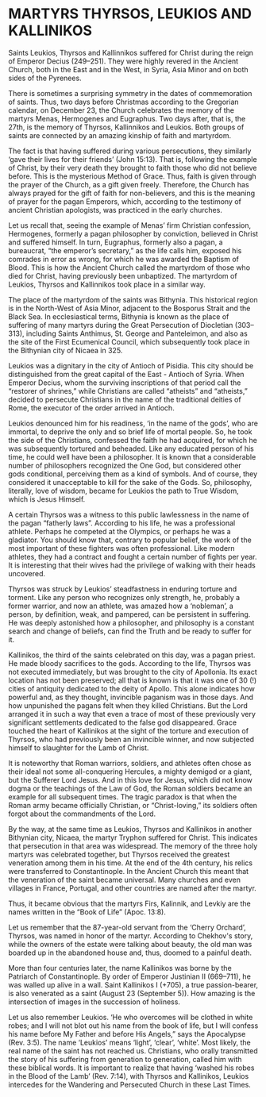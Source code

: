 # MARTYRS THYRSOS, LEUKIOS AND KALLINIKOS

Saints Leukios, Thyrsos and Kallinnikos suffered for Christ during the reign of Emperor Decius (249–251). They were highly revered in the Ancient Church, both in the East and in the West, in Syria, Asia Minor and on both sides of the Pyrenees.

There is sometimes a surprising symmetry in the dates of commemoration of saints. Thus, two days before Christmas according to the Gregorian calendar, on December 23, the Church celebrates the memory of the martyrs Menas, Hermogenes and Eugraphus. Two days after, that is, the 27th, is the memory of Thyrsos, Kallinnikos and Leukios. Both groups of saints are connected by an amazing kinship of faith and martyrdom.

The fact is that having suffered during various persecutions, they similarly ‘gave their lives for their friends’ (John 15:13). That is, following the example of Christ, by their very death they brought to faith those who did not believe before. This is the mysterious Method of Grace. Thus, faith is given through the prayer of the Church, as a gift given freely. Therefore, the Church has always prayed for the gift of faith for non-believers, and this is the meaning of prayer for the pagan Emperors, which, according to the testimony of ancient Christian apologists, was practiced in the early churches.

Let us recall that, seeing the example of Menas’ firm Christian confession, Hermogenes, formerly a pagan philosopher by conviction, believed in Christ and suffered himself. In turn, Eugraphus, formerly also a pagan, a bureaucrat, “the emperor’s secretary,” as the life calls him, exposed his comrades in error as wrong, for which he was awarded the Baptism of Blood. This is how the Ancient Church called the martyrdom of those who died for Christ, having previously been unbaptized. The martyrdom of Leukios, Thyrsos and Kallinnikos took place in a similar way.

The place of the martyrdom of the saints was Bithynia. This historical region is in the North-West of Asia Minor, adjacent to the Bosporus Strait and the Black Sea. In ecclesiastical terms, Bithynia is known as the place of suffering of many martyrs during the Great Persecution of Diocletian (303–313), including Saints Anthimus, St. George and Panteleimon, and also as the site of the First Ecumenical Council, which subsequently took place in the Bithynian city of Nicaea in 325.

Leukios was a dignitary in the city of Antioch of Pisidia. This city should be distinguished from the great capital of the East - Antioch of Syria. When Emperor Decius, whom the surviving inscriptions of that period call the “restorer of shrines,” while Christians are called “atheists” and “atheists,” decided to persecute Christians in the name of the traditional deities of Rome, the executor of the order arrived in Antioch.

Leukios denounced him for his readiness, ‘in the name of the gods’, who are immortal, to deprive the only and so brief life of mortal people. So, he took the side of the Christians, confessed the faith he had acquired, for which he was subsequently tortured and beheaded. Like any educated person of his time, he could well have been a philosopher. It is known that a considerable number of philosophers recognized the One God, but considered other gods conditional, perceiving them as a kind of symbols. And of course, they considered it unacceptable to kill for the sake of the Gods. So, philosophy, literally, love of wisdom, became for Leukios the path to True Wisdom, which is Jesus Himself.

A certain Thyrsos was a witness to this public lawlessness in the name of the pagan “fatherly laws”. According to his life, he was a professional athlete. Perhaps he competed at the Olympics, or perhaps he was a gladiator. You should know that, contrary to popular belief, the work of the most important of these fighters was often professional. Like modern athletes, they had a contract and fought a certain number of fights per year. It is interesting that their wives had the privilege of walking with their heads uncovered.

Thyrsos was struck by Leukios’ steadfastness in enduring torture and torment. Like any person who recognizes only strength, he, probably a former warrior, and now an athlete, was amazed how a ‘nobleman’, a person, by definition, weak, and pampered, can be persistent in suffering. He was deeply astonished how a philosopher, and philosophy is a constant search and change of beliefs, can find the Truth and be ready to suffer for it.

Kallinikos, the third of the saints celebrated on this day, was a pagan priest. He made bloody sacrifices to the gods. According to the life, Thyrsos was not executed immediately, but was brought to the city of Apollonia. Its exact location has not been preserved; all that is known is that it was one of 30 (!) cities of antiquity dedicated to the deity of Apollo. This alone indicates how powerful and, as they thought, invincible paganism was in those days. And how unpunished the pagans felt when they killed Christians. But the Lord arranged it in such a way that even a trace of most of these previously very significant settlements dedicated to the false god disappeared. Grace touched the heart of Kallinikos at the sight of the torture and execution of Thyrsos, who had previously been an invincible winner, and now subjected himself to slaughter for the Lamb of Christ.

It is noteworthy that Roman warriors, soldiers, and athletes often chose as their ideal not some all-conquering Hercules, a mighty demigod or a giant, but the Sufferer Lord Jesus. And in this love for Jesus, which did not know dogma or the teachings of the Law of God, the Roman soldiers became an example for all subsequent times. The tragic paradox is that when the Roman army became officially Christian, or “Christ-loving,” its soldiers often forgot about the commandments of the Lord.

By the way, at the same time as Leukios, Thyrsos and Kallinikos in another Bithynian city, Nicaea, the martyr Tryphon suffered for Christ. This indicates that persecution in that area was widespread. The memory of the three holy martyrs was celebrated together, but Thyrsos received the greatest veneration among them in his time. At the end of the 4th century, his relics were transferred to Constantinople. In the Ancient Church this meant that the veneration of the saint became universal. Many churches and even villages in France, Portugal, and other countries are named after the martyr.

Thus, it became obvious that the martyrs Firs, Kalinnik, and Levkiy are the names written in the “Book of Life” (Apoc. 13:8).

Let us remember that the 87-year-old servant from the ‘Cherry Orchard’, Thyrsos, was named in honor of the martyr. According to Chekhov's story, while the owners of the estate were talking about beauty, the old man was boarded up in the abandoned house and, thus, doomed to a painful death.

More than four centuries later, the name Kallinikos was borne by the Patriarch of Constantinople. By order of Emperor Justinian II (669–711), he was walled up alive in a wall. Saint Kallinikos I (+705), a true passion-bearer, is also venerated as a saint (August 23 (September 5)). How amazing is the intersection of images in the succession of holiness.

Let us also remember Leukios. ‘He who overcomes will be clothed in white robes; and I will not blot out his name from the book of life, but I will confess his name before My Father and before His Angels,” says the Apocalypse (Rev. 3:5). The name ‘Leukios’ means ‘light’, ‘clear’, ‘white’. Most likely, the real name of the saint has not reached us. Christians, who orally transmitted the story of his suffering from generation to generation, called him with these biblical words. It is important to realize that having ‘washed his robes in the Blood of the Lamb’ (Rev. 7:14), with Thyrsos and Kallinikos, Leukios intercedes for the Wandering and Persecuted Church in these Last Times.
